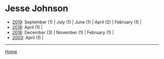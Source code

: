 # Jesse Johnson

  * [2019](./jesse-johnson-2019.md): 
      September (1) | 
      July (1) | 
      June (1) | 
      April (2) | 
      February (1) | 
  * [2018](./jesse-johnson-2018.md): 
      April (1) | 
  * [2016](./jesse-johnson-2016.md): 
      December (3) | 
      November (1) | 
      February (1) | 
  * [2003](./jesse-johnson-2003.md): 
      April (1) | 

----

[Home](../)
